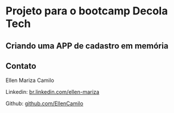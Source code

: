 # Projeto para o bootcamp Decola Tech

## Criando uma APP de cadastro em memória

## Contato

Ellen Mariza Camilo

Linkedin:  [br.linkedin.com/ellen-mariza](https://www.linkedin.com/in/ellen-mariza-a47a84208/)

Github:  [github.com/EllenCamilo](https://github.com/EllenCamilo)


